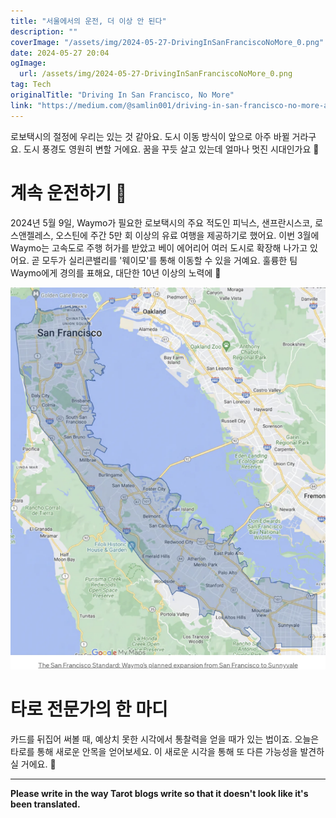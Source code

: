 ```yaml
---
title: "서울에서의 운전, 더 이상 안 된다"
description: ""
coverImage: "/assets/img/2024-05-27-DrivingInSanFranciscoNoMore_0.png"
date: 2024-05-27 20:04
ogImage: 
  url: /assets/img/2024-05-27-DrivingInSanFranciscoNoMore_0.png
tag: Tech
originalTitle: "Driving In San Francisco, No More"
link: "https://medium.com/@samlin001/driving-in-san-francisco-no-more-ae89418539bc"
---
```



로보택시의 절정에 우리는 있는 것 같아요. 도시 이동 방식이 앞으로 아주 바뀔 거라구요. 도시 풍경도 영원히 변할 거에요. 꿈을 꾸듯 살고 있는데 얼마나 멋진 시대인가요 🤩

# 계속 운전하기 🦾

2024년 5월 9일, Waymo가 필요한 로보택시의 주요 적도인 피닉스, 샌프란시스코, 로스앤젤레스, 오스틴에 주간 5만 회 이상의 유료 여행을 제공하기로 했어요. 이번 3월에 Waymo는 고속도로 주행 허가를 받았고 베이 에어리어 여러 도시로 확장해 나가고 있어요. 곧 모두가 실리콘밸리를 '웨이모'를 통해 이동할 수 있을 거예요. 훌륭한 팀 Waymo에게 경의를 표해요, 대단한 10년 이상의 노력에 👏

![Image](/assets/img/2024-05-27-DrivingInSanFranciscoNoMore_0.png)

<div class="content-ad"></div>

# 타로 전문가의 한 마디

카드를 뒤집어 써볼 때, 예상치 못한 시각에서 통찰력을 얻을 때가 있는 법이죠. 오늘은 타로를 통해 새로운 안목을 얻어보세요. 이 새로운 시각을 통해 또 다른 가능성을 발견하실 거에요. 🌟

---

**Please write in the way Tarot blogs write so that it doesn't look like it's been translated.**